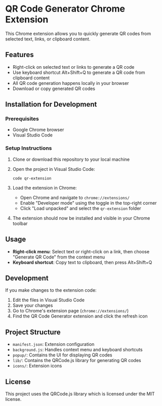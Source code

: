 # QR Code Generator Chrome Extension

This Chrome extension allows you to quickly generate QR codes from selected text, links, or clipboard content.

## Features

- Right-click on selected text or links to generate a QR code
- Use keyboard shortcut Alt+Shift+Q to generate a QR code from clipboard content
- All QR code generation happens locally in your browser
- Download or copy generated QR codes

## Installation for Development

### Prerequisites

- Google Chrome browser
- Visual Studio Code

### Setup Instructions

1. Clone or download this repository to your local machine

2. Open the project in Visual Studio Code:
   ```
   code qr-extension
   ```

3. Load the extension in Chrome:
   - Open Chrome and navigate to `chrome://extensions/`
   - Enable "Developer mode" using the toggle in the top-right corner
   - Click "Load unpacked" and select the `qr-extension` folder

4. The extension should now be installed and visible in your Chrome toolbar

## Usage

- **Right-click menu**: Select text or right-click on a link, then choose "Generate QR Code" from the context menu
- **Keyboard shortcut**: Copy text to clipboard, then press Alt+Shift+Q

## Development

If you make changes to the extension code:

1. Edit the files in Visual Studio Code
2. Save your changes
3. Go to Chrome's extension page (`chrome://extensions/`)
4. Find the QR Code Generator extension and click the refresh icon

## Project Structure

- `manifest.json`: Extension configuration
- `background.js`: Handles context menu and keyboard shortcuts
- `popup/`: Contains the UI for displaying QR codes
- `lib/`: Contains the QRCode.js library for generating QR codes
- `icons/`: Extension icons

## License

This project uses the QRCode.js library which is licensed under the MIT license.
